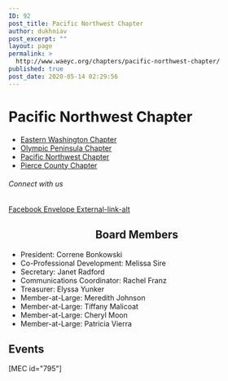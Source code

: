 ```yaml
---
ID: 92
post_title: Pacific Northwest Chapter
author: dukhniav
post_excerpt: ""
layout: page
permalink: >
  http://www.waeyc.org/chapters/pacific-northwest-chapter/
published: true
post_date: 2020-05-14 02:29:56
---
```

<h1>Pacific Northwest Chapter</h1>		
				<nav data-toggle-icon="fas fa-align-justify fa-solid" data-close-icon="far fa-window-close fa-regular" data-full-width="yes"><ul id="menu-1-36ad449"><li id="menu-item-385"><a href="http://dukhnitskiy.codes/chapters/eastern-washington-chapter/" class = "hfe-menu-item">Eastern Washington Chapter</a></li>
<li id="menu-item-383"><a href="http://dukhnitskiy.codes/chapters/olympic-peninsula-chapter/" class = "hfe-menu-item">Olympic Peninsula Chapter</a></li>
<li id="menu-item-384"><a href="http://dukhnitskiy.codes/chapters/pacific-northwest-chapter/" class = "hfe-menu-item">Pacific Northwest Chapter</a></li>
<li id="menu-item-382"><a href="http://dukhnitskiy.codes/chapters/pierce-county-chapter/" class = "hfe-menu-item">Pierce County Chapter</a></li>
</ul></nav>              
			<h6>Connect with us</h6>		
							<a href="https://www.facebook.com/PacificNorthwestWAEYC" target="_blank" rel="noopener noreferrer">
					Facebook
									</a>
							<a href="mailto:pnwchapterwaeyc@gmail.com" target="_blank" rel="noopener noreferrer">
					Envelope
									</a>
							<a href="http://pnwearlylearning.org" target="_blank" rel="noopener noreferrer">
					External-link-alt
									</a>
		<h2 style="text-align: center;">Board Members</h2><ul><li>President: Correne Bonkowski </li><li>Co-Professional Development: Melissa Sire</li><li>Secretary: Janet Radford</li><li>Communications Coordinator: Rachel Franz</li><li>Treasurer: Elyssa Yunker</li><li>Member-at-Large: Meredith Johnson</li><li>Member-at-Large: Tiffany Malicoat</li><li>Member-at-Large: Cheryl Moon</li><li>Member-at-Large: Patricia Vierra</li></ul>		
			<h2>Events</h2>		
		[MEC id="795"]